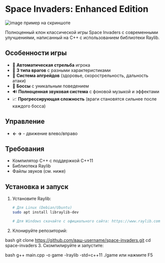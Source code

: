 # Space Invaders: Enhanced Edition

![image](https://github.com/user-attachments/assets/871ebdc0-f05d-4a2e-938e-98b065db1d5e)
пример на скриншоте

Полноценный клон классической игры Space Invaders с современными улучшениями, написанный на C++ с использованием библиотеки Raylib.

## Особенности игры

- 🚀 **Автоматическая стрельба** игрока
- 👾 **3 типа врагов** с разными характеристиками
- 🧩 **Система апгрейдов** (здоровье, скорострельность, дальность атаки)
- 👑 **Боссы** с уникальным поведением
- 🔊 **Полноценная звуковая система** с фоновой музыкой и эффектами
- 📈 **Прогрессирующая сложность** (враги становятся сильнее после каждого босса)

## Управление

- **← →** - движение влево/вправо

## Требования

- Компилятор C++ с поддержкой C++11
- Библиотека Raylib
- Файлы звуков (см. ниже)

## Установка и запуск

1. Установите Raylib:
   ```bash
   # Для Linux (Debian/Ubuntu)
   sudo apt install libraylib-dev

   # Для Windows скачайте с официального сайта: https://www.raylib.com/
2. Клонируйте репозиторий:

bash
git clone https://github.com/ваш-username/space-invaders.git
cd space-invaders
3. Скомпилируйте и запустите:

bash
g++ main.cpp -o game -lraylib -std=c++11
./game
или нажмите F5 
